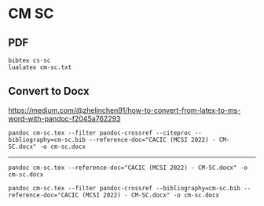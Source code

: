 # CM SC

## PDF

```
bibtex cs-sc
lualatex cm-sc.txt
```

## Convert to Docx

https://medium.com/@zhelinchen91/how-to-convert-from-latex-to-ms-word-with-pandoc-f2045a762293 

```
pandoc cm-sc.tex --filter pandoc-crossref --citeproc --bibliography=cm-sc.bib --reference-doc="CACIC (MCSI 2022) - CM-SC.docx" -o cm-sc.docx
```
---

```
pandoc cm-sc.tex --reference-doc="CACIC (MCSI 2022) - CM-SC.docx" -o cm-sc.docx  
```

```
pandoc cm-sc.tex --filter pandoc-crossref --bibliography=cm-sc.bib --reference-doc="CACIC (MCSI 2022) - CM-SC.docx" -o cm-sc.docx 
```